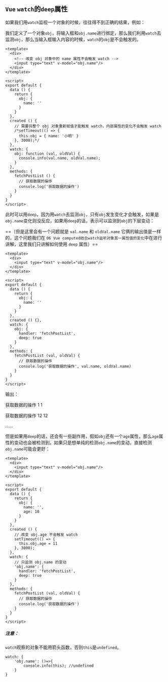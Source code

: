 ## `Vue` `watch`的`deep`属性

如果我们用`watch`监视一个对象的时候，往往得不到正确的结果，例如：

我们定义了一个对象`obj`，将输入框和`obj.name`进行绑定，那么我们利用`watch`去监测`obj`，那么当输入框输入内容的时候，`watch`的`obj`是不会触发的。

```
<template>
  <div>
    <!-- 改变 obj 对象中的 name 属性不会触发 watch -->
    <input type="text" v-model="obj.name"/>
  </div>
</template>

<script>
export default {
  data () {
    return {
      obj: {
        name: ''
      }
    }
  },
  created () {
    // 需要将整个 obj 对象重新赋值才能触发 watch，内部属性的变化不会触发 watch
    /*setTimeout(() => {
      this.obj = { name: '小明' }
    }, 3000);*/
  },
  watch: {
    obj: function (val, oldVal) {
      console.info(val.name, oldVal.name);
    }
  },
  methods: {
    fetchPostList () {
      // 获取数据的操作
      console.log('获取数据的操作')
    }
  }
}
</script>

```

此时可以用`deep`，因为用`watch`去监测`obj`，只有`obj`发生变化才会触发，如果是`obj.name`变化则没反应，如果用`deep`的话，表示可以监测到`obj`的下层变动：

==（但是这里会有一个问题就是 `val.name` 和 `oldVal.name` 它俩的输出值是一样的，这个问题我们在 `06 Vue computed结合watch监听对象其一属性值的变化`中在进行讲解，这里我们只讲解如何使用 `deep` 属性）==
```
<template>
  <div>
    <input type="text" v-model="obj.name"/>
  </div>
</template>

<script>
export default {
  data () {
    return {
      obj: {
        name: ''
      }
    }
  },
  created () {},
  watch: {
    obj: {
      handler: 'fetchPostList',
      deep: true
    }
  },
  methods: {
    fetchPostList (val, oldVal) {
      // 获取数据的操作
      console.log('获取数据的操作', val.name, oldVal.name)
    }
  }
}
</script>

```
输出：

获取数据的操作 1 1

获取数据的操作 12 12

......


但是如果用`deep`的话，还会有一些副作用，假如`obj`还有一个`age`属性，那么`age`属性的变动也会被检测到。如果只是想单纯的检测`obj.name`的变动，直接检测`obj.name`可能会更好：


```
<template>
  <div>
    <input type="text" v-model="obj.name"/>
  </div>
</template>

<script>
export default {
  data () {
    return {
      obj: {
        name: '',
        age: 10
      }
    }
  },
  created () {
    // 改变 obj.age 不会触发 watch
    setTimeout(() => {
      this.obj.age = 11
    }, 3000);
  },
  watch: {
    // 只监测 obj.name 的变动
    'obj.name': {
      handler: 'fetchPostList',
      deep: true
    }
  },
  methods: {
    fetchPostList (val, oldVal) {
      // 获取数据的操作
      console.log('获取数据的操作')
    }
  }
}
</script>

```

##### 注意：

`watch`观察的对象不能用箭头函数，否则`this`是`undefined`。

```
watch: {
    'obj.name': ()=>{
        console.info(this); //undefined
    }
}
```



